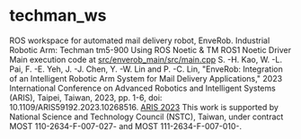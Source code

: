 # techman_ws

ROS workspace for automated mail delivery robot, EnveRob. 
Industrial Robotic Arm: Techman tm5-900
Using ROS Noetic & TM ROS1 Noetic Driver
Main execution code at [src/enverob_main/src/main.cpp](https://github.com/EnveRob/techman_ws/blob/main/src/enverob_main/src/main.cpp)
S. -H. Kao, W. -L. Pai, F. -E. Yeh, J. -J. Chen, Y. -W. Lin and P. -C. Lin, "EnveRob: Integration of an Intelligent Robotic Arm System for Mail Delivery Applications," 2023 International Conference on Advanced Robotics and Intelligent Systems (ARIS), Taipei, Taiwan, 2023, pp. 1-6, doi: 10.1109/ARIS59192.2023.10268516. [ARIS 2023](https://ieeexplore.ieee.org/stamp/stamp.jsp?tp=&arnumber=10268516)
This work is supported by National Science and Technology Council (NSTC), Taiwan, under contract MOST 110-2634-F-007-027- and MOST 111-2634-F-007-010-.
